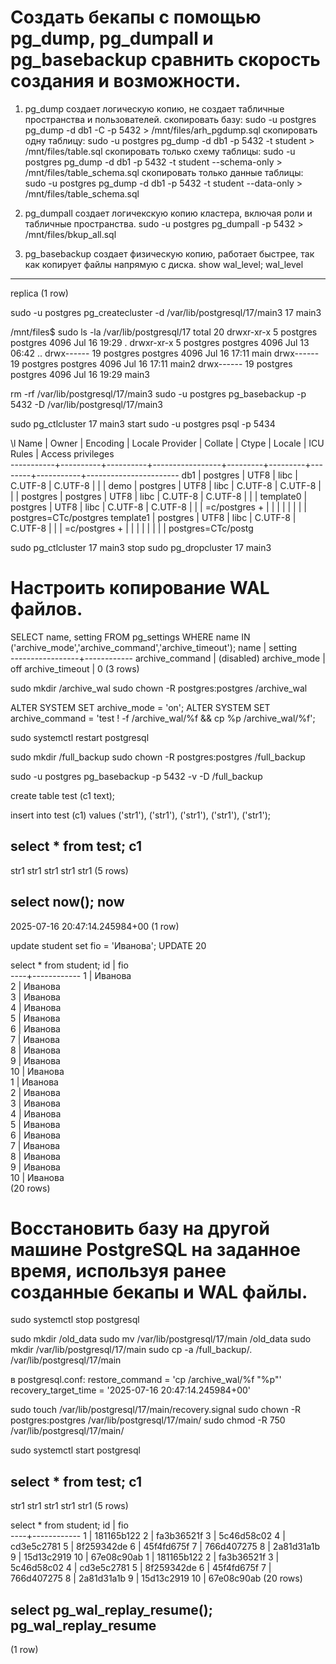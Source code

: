 # Создать бекапы с помощью pg_dump, pg_dumpall и pg_basebackup сравнить скорость создания и возможности.
1. pg_dump создает логическую копию, не создает табличные пространства и пользователей.
скопировать базу:
sudo -u postgres pg_dump -d db1 -C -p 5432 > /mnt/files/arh_pgdump.sql
скопировать одну таблицу:
sudo -u postgres pg_dump -d db1 -p 5432 -t student > /mnt/files/table.sql
скопировать только схему таблицы:
sudo -u postgres pg_dump -d db1 -p 5432 -t student --schema-only > /mnt/files/table_schema.sql
скопировать только данные таблицы:
sudo -u postgres pg_dump -d db1 -p 5432 -t student --data-only > /mnt/files/table_schema.sql


2. pg_dumpall создает логичекскую копию кластера, включая роли и табличные пространства.
sudo -u postgres pg_dumpall -p 5432 > /mnt/files/bkup_all.sql

3. pg_basebackup создает физическую копию, работает быстрее, так как копирует файлы напрямую с диска.
show wal_level;
 wal_level 
-----------
 replica
(1 row)

sudo -u postgres pg_createcluster -d /var/lib/postgresql/17/main3 17 main3

/mnt/files$ sudo ls -la /var/lib/postgresql/17
total 20
drwxr-xr-x  5 postgres postgres 4096 Jul 16 19:29 .
drwxr-xr-x  5 postgres postgres 4096 Jul 13 06:42 ..
drwx------ 19 postgres postgres 4096 Jul 16 17:11 main
drwx------ 19 postgres postgres 4096 Jul 16 17:11 main2
drwx------ 19 postgres postgres 4096 Jul 16 19:29 main3

rm -rf /var/lib/postgresql/17/main3
sudo -u postgres pg_basebackup -p 5432 -D /var/lib/postgresql/17/main3

sudo pg_ctlcluster 17 main3 start
sudo -u postgres psql -p 5434

\l
   Name    |  Owner   | Encoding | Locale Provider | Collate |  Ctype  | Locale | ICU Rules |   Access privileges   
-----------+----------+----------+-----------------+---------+---------+--------+-----------+-----------------------
 db1       | postgres | UTF8     | libc            | C.UTF-8 | C.UTF-8 |        |           | 
 demo      | postgres | UTF8     | libc            | C.UTF-8 | C.UTF-8 |        |           | 
 postgres  | postgres | UTF8     | libc            | C.UTF-8 | C.UTF-8 |        |           | 
 template0 | postgres | UTF8     | libc            | C.UTF-8 | C.UTF-8 |        |           | =c/postgres          +
           |          |          |                 |         |         |        |           | postgres=CTc/postgres
 template1 | postgres | UTF8     | libc            | C.UTF-8 | C.UTF-8 |        |           | =c/postgres          +
           |          |          |                 |         |         |        |           | postgres=CTc/postg

sudo pg_ctlcluster 17 main3 stop
sudo pg_dropcluster 17 main3

# Настроить копирование WAL файлов.
SELECT name, setting FROM pg_settings WHERE name IN ('archive_mode','archive_command','archive_timeout');
      name       |  setting   
-----------------+------------
 archive_command | (disabled)
 archive_mode    | off
 archive_timeout | 0
(3 rows)

sudo mkdir /archive_wal
sudo chown -R postgres:postgres /archive_wal

ALTER SYSTEM SET archive_mode = 'on';
ALTER SYSTEM SET archive_command = 'test ! -f /archive_wal/%f && cp %p /archive_wal/%f';

sudo systemctl restart postgresql

sudo mkdir /full_backup
sudo chown -R postgres:postgres /full_backup

sudo -u postgres pg_basebackup -p 5432 -v -D /full_backup

create table test (c1 text);

insert into test (c1) values
  ('str1'),
  ('str1'),
  ('str1'),
  ('str1'),
  ('str1');

select * from test;
  c1  
------
 str1
 str1
 str1
 str1
 str1
(5 rows)

select now();
              now              
-------------------------------
 2025-07-16 20:47:14.245984+00
(1 row)

update student set fio = 'Иванова';
UPDATE 20

select * from student;
 id |    fio     
----+------------
  1 | Иванова   
  2 | Иванова   
  3 | Иванова   
  4 | Иванова   
  5 | Иванова   
  6 | Иванова   
  7 | Иванова   
  8 | Иванова   
  9 | Иванова   
 10 | Иванова   
  1 | Иванова   
  2 | Иванова   
  3 | Иванова   
  4 | Иванова   
  5 | Иванова   
  6 | Иванова   
  7 | Иванова   
  8 | Иванова   
  9 | Иванова   
 10 | Иванова   
(20 rows)

# Восстановить базу на другой машине PostgreSQL на заданное время, используя ранее созданные бекапы и WAL файлы.
sudo systemctl stop postgresql

sudo mkdir /old_data
sudo mv /var/lib/postgresql/17/main /old_data
sudo mkdir /var/lib/postgresql/17/main
sudo cp -a /full_backup/. /var/lib/postgresql/17/main

в postgresql.conf:
restore_command = 'cp /archive_wal/%f "%p"'
recovery_target_time = '2025-07-16 20:47:14.245984+00'

sudo touch /var/lib/postgresql/17/main/recovery.signal
sudo chown -R postgres:postgres /var/lib/postgresql/17/main/
sudo chmod -R 750 /var/lib/postgresql/17/main/

sudo systemctl start postgresql

select * from test;
  c1  
------
 str1
 str1
 str1
 str1
 str1
(5 rows)

select * from student;
 id |    fio     
----+------------
  1 | 181165b122
  2 | fa3b36521f
  3 | 5c46d58c02
  4 | cd3e5c2781
  5 | 8f259342de
  6 | 45f4fd675f
  7 | 766d407275
  8 | 2a81d31a1b
  9 | 15d13c2919
 10 | 67e08c90ab
  1 | 181165b122
  2 | fa3b36521f
  3 | 5c46d58c02
  4 | cd3e5c2781
  5 | 8f259342de
  6 | 45f4fd675f
  7 | 766d407275
  8 | 2a81d31a1b
  9 | 15d13c2919
 10 | 67e08c90ab
(20 rows)

select pg_wal_replay_resume();
 pg_wal_replay_resume 
----------------------
 
(1 row)